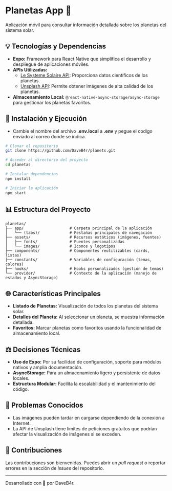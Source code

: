 # Planetas App 🌌

Aplicación móvil para consultar información detallada sobre los planetas del sistema solar.

## 💡 Tecnologías y Dependencias

- **Expo:** Framework para React Native que simplifica el desarrollo y despliegue de aplicaciones móviles.
- **APIs Utilizadas:**
  - [Le Systeme Solaire API](https://api.le-systeme-solaire.net): Proporciona datos científicos de los planetas.
  - [Unsplash API](https://api.unsplash.com): Permite obtener imágenes de alta calidad de los planetas.
- **Almacenamiento Local:** `@react-native-async-storage/async-storage` para gestionar los planetas favoritos.

## 🚀 Instalación y Ejecución

- Cambie el nombre del archivo **.env.local** a **.env** y pegue el codigo enviado al correo donde se indica.

```bash
# Clonar el repositorio
git clone https://github.com/DaveB4r/planets.git

# Acceder al directorio del proyecto
cd planetas

# Instalar dependencias
npm install

# Iniciar la aplicación
npm start
```

## 📊 Estructura del Proyecto

```
planetas/
├── app/                    # Carpeta principal de la aplicación
│   └── (tabs)/             # Pestañas principales de navegación
├── assets/                 # Recursos estáticos (imágenes, fuentes)
│   ├── fonts/              # Fuentes personalizadas
│   └── images/             # Iconos y logotipos
├── components/             # Componentes reutilizables (cards, listas)
├── constants/              # Variables de configuración (temas, colores)
├── hooks/                  # Hooks personalizados (gestión de temas)
└── provider/               # Contexto de la aplicación (manejo de estados y AsyncStorage)
```

## 🌐 Características Principales

- **Listado de Planetas:** Visualización de todos los planetas del sistema solar.
- **Detalles del Planeta:** Al seleccionar un planeta, se muestra información detallada.
- **Favoritos:** Marcar planetas como favoritos usando la funcionalidad de almacenamiento local.

## ⚖️ Decisiones Técnicas

- **Uso de Expo:** Por su facilidad de configuración, soporte para módulos nativos y amplia documentación.
- **AsyncStorage:** Para un almacenamiento ligero y persistente de datos locales.
- **Estructura Modular:** Facilita la escalabilidad y el mantenimiento del código.

## 🚫 Problemas Conocidos

- Las imágenes pueden tardar en cargarse dependiendo de la conexión a Internet.
- La API de Unsplash tiene límites de peticiones gratuitos que podrían afectar la visualización de imágenes si se exceden.

## 🙌 Contribuciones

Las contribuciones son bienvenidas. Puedes abrir un *pull request* o reportar errores en la sección de *issues* del repositorio.

---

Desarrollado con 🚀 por DaveB4r.


